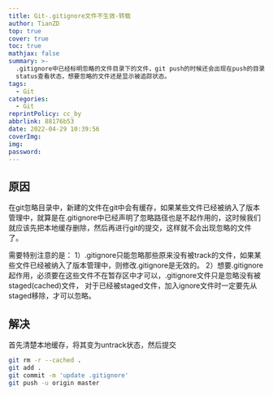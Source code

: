 ```yaml
---
title: Git-.gitignore文件不生效-转载
author: TianZD
top: true
cover: true
toc: true
mathjax: false
summary: >-
  .gitignore中已经标明忽略的文件目录下的文件，git push的时候还会出现在push的目录中，或者用git
  status查看状态，想要忽略的文件还是显示被追踪状态。
tags:
  - Git
categories:
  - Git
reprintPolicy: cc_by
abbrlink: 88176b53
date: 2022-04-29 10:39:56
coverImg:
img:
password:
---
```


## 原因
在git忽略目录中，新建的文件在git中会有缓存，如果某些文件已经被纳入了版本管理中，就算是在.gitignore中已经声明了忽略路径也是不起作用的，这时候我们就应该先把本地缓存删除，然后再进行git的提交，这样就不会出现忽略的文件了。

需要特别注意的是：
1）.gitignore只能忽略那些原来没有被track的文件，如果某些文件已经被纳入了版本管理中，则修改.gitignore是无效的。
2）想要.gitignore起作用，必须要在这些文件不在暂存区中才可以，.gitignore文件只是忽略没有被staged(cached)文件，
对于已经被staged文件，加入ignore文件时一定要先从staged移除，才可以忽略。

## 解决
首先清楚本地缓存，将其变为untrack状态，然后提交
```bash
git rm -r --cached .
git add .
git commit -m 'update .gitignore'
git push -u origin master
```